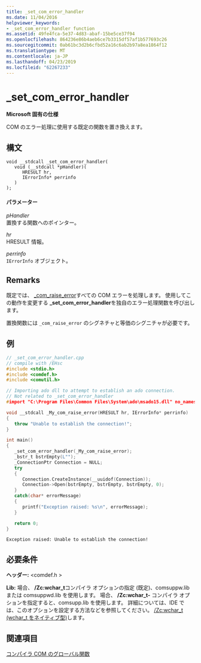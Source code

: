 ```yaml
---
title: _set_com_error_handler
ms.date: 11/04/2016
helpviewer_keywords:
- _set_com_error_handler function
ms.assetid: 49fe4fca-5e37-4d83-abaf-15be5ce37f94
ms.openlocfilehash: 864236e86b4aeb6ce7b3315df57af1b577693c26
ms.sourcegitcommit: 0ab61bc3d2b6cfbd52a16c6ab2b97a8ea1864f12
ms.translationtype: MT
ms.contentlocale: ja-JP
ms.lasthandoff: 04/23/2019
ms.locfileid: "62267233"
---
```

# <a name="setcomerrorhandler"></a>_set_com_error_handler

**Microsoft 固有の仕様**

COM のエラー処理に使用する既定の関数を置き換えます。

## <a name="syntax"></a>構文

```
void __stdcall _set_com_error_handler(
   void (__stdcall *pHandler)(
      HRESULT hr,
      IErrorInfo* perrinfo
   )
);
```

#### <a name="parameters"></a>パラメーター

*pHandler*<br/>
置換する関数へのポインター。

*hr*<br/>
HRESULT 情報。

*perrinfo*<br/>
`IErrorInfo` オブジェクト。

## <a name="remarks"></a>Remarks

既定では、 [_com_raise_error](../cpp/com-raise-error.md)すべての COM エラーを処理します。 使用してこの動作を変更する **_set_com_error_handler**を独自のエラー処理関数を呼び出します。

置換関数には `_com_raise_error` のシグネチャと等価のシグニチャが必要です。

## <a name="example"></a>例

```cpp
// _set_com_error_handler.cpp
// compile with /EHsc
#include <stdio.h>
#include <comdef.h>
#include <comutil.h>

// Importing ado dll to attempt to establish an ado connection.
// Not related to _set_com_error_handler
#import "C:\Program Files\Common Files\System\ado\msado15.dll" no_namespace rename("EOF", "adoEOF")

void __stdcall _My_com_raise_error(HRESULT hr, IErrorInfo* perrinfo)
{
   throw "Unable to establish the connection!";
}

int main()
{
   _set_com_error_handler(_My_com_raise_error);
   _bstr_t bstrEmpty(L"");
   _ConnectionPtr Connection = NULL;
   try
   {
      Connection.CreateInstance(__uuidof(Connection));
      Connection->Open(bstrEmpty, bstrEmpty, bstrEmpty, 0);
   }
   catch(char* errorMessage)
   {
      printf("Exception raised: %s\n", errorMessage);
   }

   return 0;
}
```

```Output
Exception raised: Unable to establish the connection!
```

## <a name="requirements"></a>必要条件

**ヘッダー:** \<comdef.h >

**Lib:** 場合、 **/Zc:wchar_t**コンパイラ オプションの指定 (既定)、comsuppw.lib または comsuppwd.lib を使用します。 場合、 **/Zc:wchar_t-** コンパイラ オプションを指定すると、comsupp.lib を使用します。 詳細については、IDE では、このオプションを設定する方法などを参照してください。 [/Zc:wchar_t (wchar_t をネイティブ型)](../build/reference/zc-wchar-t-wchar-t-is-native-type.md)します。

## <a name="see-also"></a>関連項目

[コンパイラ COM のグローバル関数](../cpp/compiler-com-global-functions.md)
